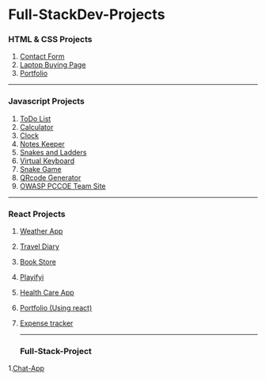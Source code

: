 # Full-StackDev-Projects

<h3>HTML & CSS Projects</h3>

1. [Contact Form](./Html-CSS/Contact-form)
2. [Laptop Buying Page](./Html-CSS/Laptop-buying%20site)
3. [Portfolio](https://intruder-sec.github.io/deep.github.io/)

<hr>

<h3>Javascript Projects</h3>

1. [ToDo List](./JavaScript-Projects/To-Do-List)
2. [Calculator](./JavaScript-Projects/Calculator/)
3. [Clock](./JavaScript-Projects/Clock/)
4. [Notes Keeper](./JavaScript-Projects/Notes%20Keeper/)
5. [Snakes and Ladders](./JavaScript-Projects/Snake-Ladder/)
6. [Virtual Keyboard](./JavaScript-Projects/Virtual_keyboard/)
7. [Snake Game](./JavaScript-Projects/Snake_Game/)
8. [QRcode Generator](./JavaScript-Projects/QrCode/)
9. [OWASP PCCOE Team Site](https://owasp-pccoe.web.app/)

<hr>

<h3>React Projects</h3>

1. [Weather App](https://intruder-sec.github.io/Weather-App-React/)
2. [Travel Diary](https://travel-diary-intruder.netlify.app/)
3. [Book Store](https://thebookmark.netlify.app/)
4. [Playifyi](https://playifyi.netlify.app/)
5. [Health Care App](https://healthcare-service.netlify.app/)
6. [Portfolio (Using react)](https://intruder-security.systems/)
7. [Expense tracker](https://phoeinix.netlify.app/)

   <hr>

   <h3>Full-Stack-Project</h3>
1.[Chat-App](https://chatapp.netlify.app)
